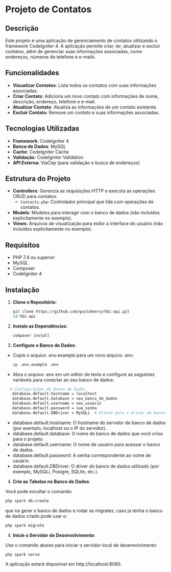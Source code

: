 # Projeto de Contatos

## Descrição

Este projeto é uma aplicação de gerenciamento de contatos utilizando o framework CodeIgniter 4. A aplicação permite criar, ler, atualizar e excluir contatos, além de gerenciar suas informações associadas, como endereços, números de telefone e e-mails.

## Funcionalidades

- **Visualizar Contatos**: Lista todos os contatos com suas informações associadas.
- **Criar Contato**: Adiciona um novo contato com informações de nome, descrição, endereço, telefone e e-mail.
- **Atualizar Contato**: Atualiza as informações de um contato existente.
- **Excluir Contato**: Remove um contato e suas informações associadas.

## Tecnologias Utilizadas

- **Framework**: CodeIgniter 4
- **Banco de Dados**: MySQL
- **Cache**: CodeIgniter Cache
- **Validação**: CodeIgniter Validation
- **API Externa**: ViaCep (para validação e busca de endereços)

## Estrutura do Projeto

- **Controllers**: Gerencia as requisições HTTP e executa as operações CRUD para contatos.
  - `Contacts.php`: Controlador principal que lida com operações de contatos.
- **Models**: Modelos para interagir com o banco de dados (não incluídos explicitamente no exemplo).
- **Views**: Arquivos de visualização para exibir a interface do usuário (não incluídos explicitamente no exemplo).

## Requisitos

- PHP 7.4 ou superior
- MySQL
- Composer
- CodeIgniter 4

## Instalação

1. **Clone o Repositório**:
   ```bash
   git clone https://github.com/gustahenry/hbi-api.git
   cd hbi-api

2. **Instale as Dependências**:
   ```bash
   composer install

3. **Configure o Banco de Dados**:

- Copie o arquivo .env.example para um novo arquivo .env:
   ```bash
   cp .env.example .env

- Abra o arquivo .env em um editor de texto e configure as seguintes variáveis para conectar ao seu banco de dados:

 ```bash
   # Configurações do Banco de Dados
    database.default.hostname = localhost
    database.default.database = seu_banco_de_dados
    database.default.username = seu_usuario
    database.default.password = sua_senha
    database.default.DBDriver = MySQLi  # Altere para o driver de banco de dados que você está usando
```
- database.default.hostname: O hostname do servidor de banco de dados (por exemplo, localhost ou o IP do servidor).
- database.default.database: O nome do banco de dados que você criou para o projeto.
- database.default.username: O nome de usuário para acessar o banco de dados.
- database.default.password: A senha correspondente ao nome de usuário.
- database.default.DBDriver: O driver do banco de dados utilizado (por exemplo, MySQLi, Postgre, SQLite, etc.).

4. **Crie as Tabelas no Banco de Dados**:

Você pode excultar o comando:

```bash
php spark db:create
```
que ira gerar o banco de dados e rodar as migrates, caso ja tenha o banco de dados criado pode usar o:

```bash
php spark migrate
```

4. **Inicie o Servidor de Desenvolvimento**:

Use o comando abaixo para iniciar o servidor local de desenvolvimento:

```bash
php spark serve
```

A aplicação estará disponível em http://localhost:8080.

